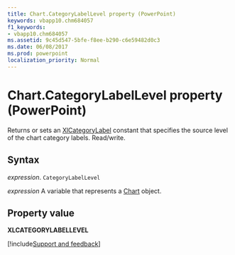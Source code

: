 ```yaml
---
title: Chart.CategoryLabelLevel property (PowerPoint)
keywords: vbapp10.chm684057
f1_keywords:
- vbapp10.chm684057
ms.assetid: 9c45d547-5bfe-f8ee-b290-c6e59482d0c3
ms.date: 06/08/2017
ms.prod: powerpoint
localization_priority: Normal
---
```



# Chart.CategoryLabelLevel property (PowerPoint)

Returns or sets an [XlCategoryLabel](./Word.xlcategorylabellevel.md) constant that specifies the source level of the chart category labels. Read/write.


## Syntax

_expression_. `CategoryLabelLevel`

_expression_ A variable that represents a [Chart](PowerPoint.Chart.md) object.


## Property value

 **XLCATEGORYLABELLEVEL**

[!include[Support and feedback](~/includes/feedback-boilerplate.md)]